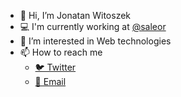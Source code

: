 - 👋 Hi, I’m Jonatan Witoszek
- 💻 I'm currently working at [@saleor](https://github.com/saleor)
- 👀 I’m interested in Web technologies
- 📫 How to reach me
  - [🐦 Twitter](https://twitter.com/witoszekdev)
  - [📧 Email](mailto:jonatanwitoszek@hey.com)

<!---
taniotanio7/taniotanio7 is a ✨ special ✨ repository because its `README.md` (this file) appears on your GitHub profile.
You can click the Preview link to take a look at your changes.
--->
